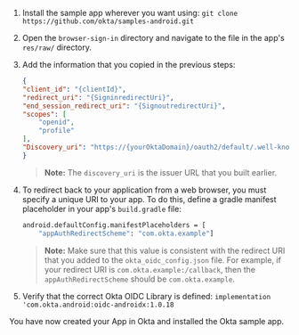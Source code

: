 1. Install the sample app wherever you want using: `git clone https://github.com/okta/samples-android.git`
2. Open the `browser-sign-in` directory and navigate to the <StackSelector snippet="configfile" noSelector inline /> file in the app's `res/raw/` directory.
3. Add the information that you copied in the previous steps:

    ```JSON
    {
    "client_id": "{clientId}",
    "redirect_uri": "{SigninredirectUri}",
    "end_session_redirect_uri": "{SignoutredirectUri}",
    "scopes": [
        "openid",
        "profile"
    ],
    "Discovery_uri": "https://{yourOktaDomain}/oauth2/default/.well-known/openid-configuration"
    }
    ```

    > **Note:** The `discovery_uri` is the issuer URL that you built earlier.

4. To redirect back to your application from a web browser, you must specify a unique URI to your app. To do this, define a gradle manifest placeholder in your app's `build.gradle` file:

    ```bash
    android.defaultConfig.manifestPlaceholders = [
        "appAuthRedirectScheme": "com.okta.example"]
    ```

    > **Note:** Make sure that this value is consistent with the redirect URI that you added to the `okta_oidc_config.json` file. For example, if your redirect URI is `com.okta.example:/callback`, then the `appAuthRedirectScheme` should be `com.okta.example`.

5. Verify that the correct Okta OIDC Library is defined: `implementation 'com.okta.android:oidc-androidx:1.0.18`

You have now created your App in Okta and installed the Okta <StackSelector snippet="applang" noSelector inline /> sample app.
